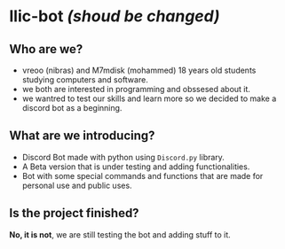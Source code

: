 **llic-bot** *(shoud be changed)*
============

Who are we?
-----------
 * vreoo (nibras) and M7mdisk (mohammed) 18 years old students studying computers and software.
 * we both are interested in programming and obssesed about it.
 * we wantred to test our skills and learn more so we decided to make a discord bot as a beginning.

What are we introducing?
-----------------------

- Discord Bot made with python using `Discord.py` library.
- A Beta version that is under testing and adding functionalities.
- Bot with some special commands and functions that are made for personal use and public uses.

Is the project finished?
-----------------------

**No, it is not**, we are still testing the bot and adding stuff to it.
